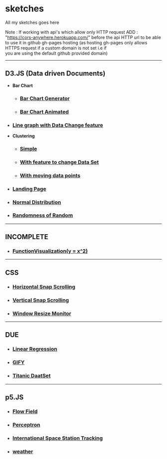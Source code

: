 # sketches

All my  sketches goes here

Note : If working with api's which allow only HTTP request
       ADD : "https://cors-anywhere.herokuapp.com/"
          before the api HTTP url to be able to use it in github gh-pages hosting
          (as hosting gh-pages only allows HTTPS request if a custom domain is not set i.e if              
          you are using the default github provided domain)

---
## D3.JS (Data driven Documents)
 - **Bar Chart**
   - ### [Bar Chart Generator](https://baby-oopsy-daisy.github.io/sketches/d3/barChart/1.0)
   - ### [Bar Chart Animated](https://baby-oopsy-daisy.github.io/sketches/d3/barChart/2.0)
 - ### [Line graph with Data Change feature](https://baby-oopsy-daisy.github.io/sketches/d3/changinglines)
 - **Clustering**
   - ### [Simple](https://baby-oopsy-daisy.github.io/sketches/d3/clustering/1.0)
   - ### [With feature to change Data Set](https://baby-oopsy-daisy.github.io/sketches/d3/clustering/2.0)
   - ### [With moving data points](https://baby-oopsy-daisy.github.io/sketches/d3/clustering/moving_cluster)
 - ### [Landing Page](https://baby-oopsy-daisy.github.io/sketches/d3/landingPage)
 - ### [Normal Distribution](https://baby-oopsy-daisy.github.io/sketches/d3/normaldistribution)
 - ### [Randomness of Random](https://baby-oopsy-daisy.github.io/sketches/d3/randomnessOfRandom)


---
## INCOMPLETE
  - ### [FunctionVisualization(y = x^2)](https://baby-oopsy-daisy.github.io/sketches/incomplete/functionVisual)

---
## CSS
  - ### [Horizontal Snap Scrolling](https://baby-oopsy-daisy.github.io/sketches/css/horizontalSapScroll)
  - ### [Vertical Snap Scrolling](https://baby-oopsy-daisy.github.io/sketches/css/verticalSnapScrolling)
  - ### [Window Resize Monitor](https://baby-oopsy-daisy.github.io/sketches/css/windowResizeMonitor)

---
## DUE
  - ### [Linear Regression](https://baby-oopsy-daisy.github.io/sketches/due/LinearRegression)
  - ### [GIFY](https://baby-oopsy-daisy.github.io/sketches/due/gifify)
  - ### [Titanic DaatSet](https://baby-oopsy-daisy.github.io/sketches/due/titanic)

---
## p5.JS
  - ### [Flow Field](https://baby-oopsy-daisy.github.io/sketches/p5/Flow_field)
  - ### [Perceptron](https://baby-oopsy-daisy.github.io/sketches/p5/perceptron)
  - ### [International Space Station Tracking](https://baby-oopsy-daisy.github.io/sketches/p5/ISSmap)
  - ### [weather](https://baby-oopsy-daisy.github.io/sketches/p5/weather)

